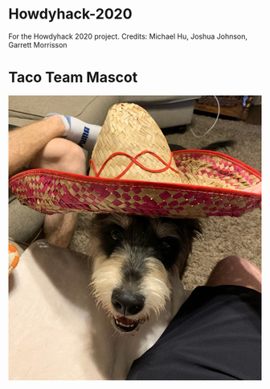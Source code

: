 # Howdyhack-2020
For the Howdyhack 2020 project. Credits: Michael Hu, Joshua Johnson, Garrett Morrisson

# Taco Team Mascot
![Roof Doof](/Roof_Doof_Crop.jpg)
